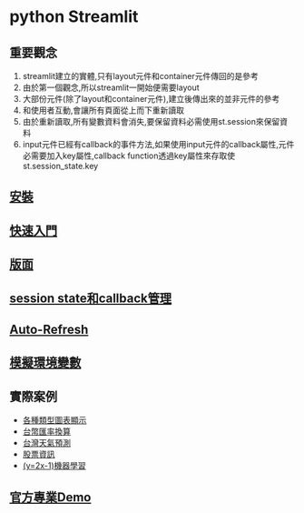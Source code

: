 # python Streamlit
## 重要觀念
1. streamlit建立的實體,只有layout元件和container元件傳回的是參考
2. 由於第一個觀念,所以streamlit一開始便需要layout
3. 大部份元件(除了layout和container元件),建立後傳出來的並非元件的參考
4. 和使用者互動,會讓所有頁面從上而下重新讀取
5. 由於重新讀取,所有變數資料會消失,要保留資料必需使用st.session來保留資料
6. input元件已經有callback的事件方法,如果使用input元件的callback屬性,元件必需要加入key屬性,callback function透過key屬性來存取使st.session_state.key

## [安裝](./安裝和執行)
## [快速入門](./快速入門/)
## [版面](./版面)
## [session state和callback管理](./session_state_manager)
## [Auto-Refresh](./autorefresh)
## [模擬環境變數](./模擬環境變數)
## 實際案例
- [各種類型圖表顯示](./實際案例/student_scores/)
- [台幣匯率換算](./實際案例/exchange_rate/)
- [台灣天氣預測](./實際案例/taiwan_weather/)
- [股票資訊](./實際案例/finance/)
- [(y=2x-1)機器學習](./實際案例/tensorflow1/)
## [官方專業Demo](https://github.com/streamlit)